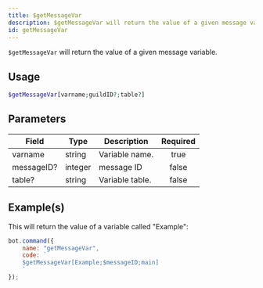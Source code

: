 ```yaml
---
title: $getMessageVar
description: $getMessageVar will return the value of a given message variable.
id: getMessageVar
---
```


`$getMessageVar` will return the value of a given message variable.

## Usage

```php
$getMessageVar[varname;guildID?;table?]
```

## Parameters

| Field      | Type    | Description     | Required |
|------------|---------|-----------------|:--------:|
| varname    | string  | Variable name.  |  true    |
| messageID? | integer | message ID      |  false   |
| table?     | string  | Variable table. |  false   |

## Example(s)

This will return the value of a variable called "Example":

```javascript
bot.command({
    name: "getMessageVar",
    code: `
    $getMessageVar[Example;$messageID;main]
    `
});
```
